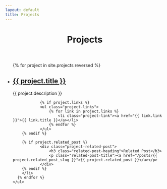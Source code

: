```yaml
---
layout: default
title: Projects
---
```

<div class="post-list">
	<header class="page-header">
		<h1 class="page-title">Projects</h1>
	</header>
	<ul>
	  {% for project in site.projects reversed %}
	    <li>
	      <h2 class="project-title"><a class="post-link" href="{{ project.permalink | prepend: site.baseurl }}">{{ project.title }}</a></h2>
      	<p class="project-description">{{ project.description }}</p>

				{% if project.links %}
				<ul class="project-links">
					{% for link in project.links %}
						<li class="project-link"><a href="{{ link.link }}">{{ link.title }}</a></li>
					{% endfor %}
				</ul>
      	{% endif %}

      	{% if project.related_post %}
				<div class="project-related-post">
					<h3 class="related-post-heading">Related Post</h3>
					<p class="related-post-title"><a href="/posts/{{ project.related_post_slug }}">{{ project.related_post }}</a></p>
				</div>
      	{% endif %}
	    </li>
	  {% endfor %}
	</ul>
</div>
